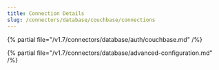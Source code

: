 ```yaml
---
title: Connection Details
slug: /connectors/database/couchbase/connections
---
```


{% partial file="/v1.7/connectors/database/auth/couchbase.md" /%}

{% partial file="/v1.7/connectors/database/advanced-configuration.md" /%}